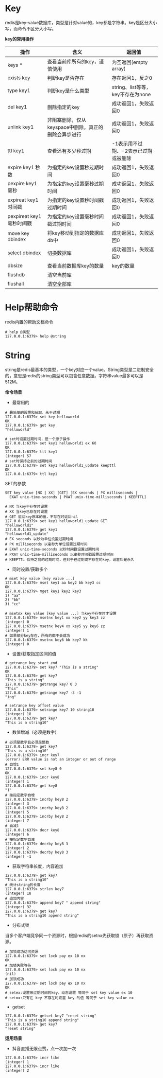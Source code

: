 # Key

redis是key-value数据库，类型是针对value的，key都是字符串。key是区分大小写，而命令不区分大小写。

**key的常用操作**

| 操作                   | 含义                             | 返回值                       |
| -------------------- | ------------------------------ | ------------------------- |
| keys *               | 查看当前库所有的key，谨慎使用               | 为空返回(empty array)         |
| exists key           | 判断key是否存在                      | 存在返回1，反之0                 |
| type key1            | 判断key是什么类型                     | string、list等等，key不存在为none |
| del key1             | 删除指定的key                       | 成功返回1，失败返回0               |
| unlink key1          | 非阻塞删除，仅从keyspace中删除，真正的删除会异步进行 | 成功返回1，失败返回0               |
| ttl key1             | 查看还有多少秒过期                      | -1表示用不过期、-2表示已过期或被删除      |
| expire key1 秒数       | 为指定的key设置秒过期时间                 | 成功返回1，失败返回0               |
| pexpire key1 毫秒      | 为指定的key设置毫秒过期时间                | 成功返回1，失败返回0               |
| expireat key1 时间戳    | 为指定的key设置秒时间戳过期时间              | 成功返回1，失败返回0               |
| pexpireat key1 毫秒时间戳 | 为指定的key设置毫秒时间戳过期时间             | 成功返回1，失败返回0               |
| move key dbindex     | 将key移动到指定的数据库db中               | 成功返回1，失败返回0               |
| select dbindex       | 切换数据库                          | 成功返回1，失败返回0               |
| dbsize               | 查看当前数据库key的数量                  | key的数量                    |
| flushdb              | 清空当前库                          |                           |
| flushall             | 清空全部库                          |                           |

# Help帮助命令

redis内置的帮助文档命令

```shell
# help @类型
127.0.0.1:6379> help @string
```

# String

string是redis最基本的类型，一个key对应一个value。String类型是二进制安全的，意思是redis的string类型可以包含任意数据。字符串value最多可以是512M。

**命令场景**

- 最常用的

```shell
# 最简单的设置和获取，永不过期
127.0.0.1:6379> set key helloworld
OK
127.0.0.1:6379> get key
"helloworld"

# set时设置过期时间，是一个原子操作
127.0.0.1:6379> set key1 helloworld1 ex 60
OK
127.0.0.1:6379> ttl key1
(integer) 57
# set时保持之前的过期时间
127.0.0.1:6379> set key1 helloworld1_update keepttl
OK
127.0.0.1:6379> ttl key1
```

SET的参数

```shell
SET key value [NX | XX] [GET] [EX seconds | PX milliseconds |
  EXAT unix-time-seconds | PXAT unix-time-milliseconds | KEEPTTL]

# NX 当key不存在时设置
# XX 当key已存在时设置
# GET 返回key原本的值，不存在时返回nil
127.0.0.1:6379> set key1 helloworld1_update GET
"helloworld1"
127.0.0.1:6379> get key1
"helloworld1_update"
# EX seconds 以秒为单位设置过期时间
# PX milliseconds 以毫秒为单位设置过期时间
# EXAT unix-time-seconds 以秒时间戳设置过期时间
# PXAT unix-time-milliseconds 以毫秒时间戳设置过期时间
# KEEPTTL 保持之前的过期时间，但对于已过期或不存在的key，设置后是永久
```

- 同时设置/获取多个

```shell
# mset key value [key value ...]
127.0.0.1:6379> mset key1 aa key2 bb key3 cc
OK
127.0.0.1:6379> mget key1 key2 key3
1) "aa"
2) "bb"
3) "cc"

# msetnx key value [key value ...] 当key不存在时才设置
127.0.0.1:6379> msetnx key1 xx key2 yy key3 zz
(integer) 0
127.0.0.1:6379> msetnx key4 xx key5 yy key6 zz
(integer) 1
# 如果部分key存在，所有的都不会成功
127.0.0.1:6379> msetnx key6 bb key7 kk
(integer) 0
```

- 设置/获取指定区间的值

```shell
# getrange key start end
127.0.0.1:6379> set key7 "This is a string"
OK
127.0.0.1:6379> get key7
"This is a string"
127.0.0.1:6379> getrange key7 0 3
"This"
127.0.0.1:6379> getrange key7 -3 -1
"ing"

# setrange key offset value
127.0.0.1:6379> setrange key7 10 string10
(integer) 18
127.0.0.1:6379> get key7
"This is a string10"
```

- 数值增减（必须是数字）

```shell
# 必须是数字且必须是整数
127.0.0.1:6379> get key7
"This is a string10"
127.0.0.1:6379> incr key7
(error) ERR value is not an integer or out of range
# 自增1
127.0.0.1:6379> set key8 0
OK
127.0.0.1:6379> incr key8
(integer) 1
127.0.0.1:6379> get key8
"1"
# 按指定数字自增
127.0.0.1:6379> incrby key8 2
(integer) 3
127.0.0.1:6379> incrby key8 2
(integer) 5
127.0.0.1:6379> incrby key8 2
(integer) 7
# 自减1
127.0.0.1:6379> decr key8
(integer) 6
# 按指定数字自减
127.0.0.1:6379> decrby key8 3
(integer) 2
127.0.0.1:6379> decrby key8 3
(integer) -1
```

- 获取字符串长度，内容追加

```shell
127.0.0.1:6379> get key7
"This is a string10"
# 统计string的长度
127.0.0.1:6379> strlen key7
(integer) 18
# 追加内容
127.0.0.1:6379> append key7 " append string"
(integer) 32
127.0.0.1:6379> get key7
"This is a string10 append string"
```

- 分布式锁

当多个客户端竞争同一个资源时，根据redis的setnx先获取锁（原子）再获取资源。

```shell
# 加锁成功访问资源
127.0.0.1:6379> set lock pay ex 10 nx
OK
# 加锁失败等待
127.0.0.1:6379> set lock pay ex 10 nx
(nil)
# 加锁成功
127.0.0.1:6379> set lock pay ex 10 nx
OK
# setex:设置带过期时间的key，动态设置 等同于 set key value ex 10
# setnx:只有在 key 不存在时设置 key 的值 等同于 set key value nx
```

* getset

```shell
127.0.0.1:6379> getset key7 "reset string"
"This is a string10 append string"
127.0.0.1:6379> get key7
"reset string"
```

**运用场景**

- 抖音直播无限点赞，点一次加一次

```shell
127.0.0.1:6379> incr like
(integer) 1
127.0.0.1:6379> incr like
(integer) 2
```


